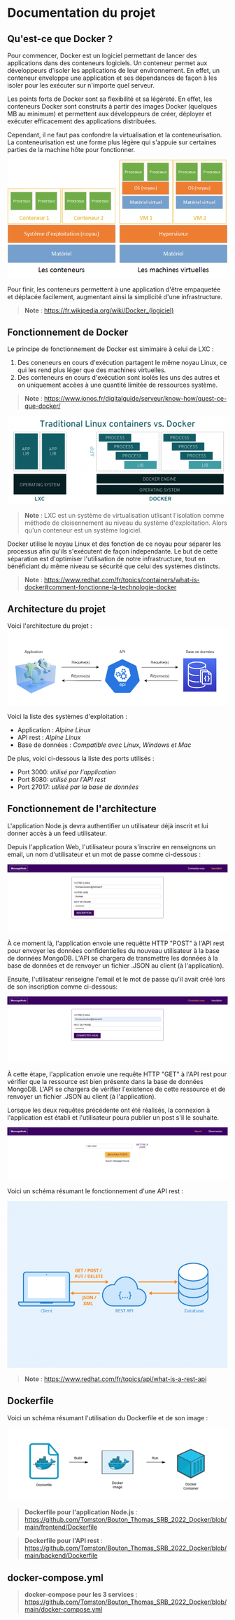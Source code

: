 # Documentation du projet

## Qu'est-ce que Docker ?

Pour commencer, Docker est un logiciel permettant de lancer des applications dans des conteneurs logiciels. 
Un conteneur permet aux développeurs d'isoler les applications de leur environnement. En effet, un conteneur enveloppe une application et ses dépendances de façon à les isoler pour les exécuter sur n'importe quel serveur.

Les points forts de Docker sont sa flexibilité et sa légèreté. En effet, les conteneurs Docker sont construits à partir des images Docker (quelques MB au minimum) et permettent aux développeurs de créer, déployer et exécuter efficacement des applications distribuées.

Cependant, il ne faut pas confondre la virtualisation et la conteneurisation. La conteneurisation est une forme plus légère qui s'appuie sur certaines parties de la machine hôte pour fonctionner.

![alt text](https://github.com/Tomston/Bouton_Thomas_SRB_2022_Docker/blob/main/Image.png)

Pour finir, les conteneurs permettent à une application d'être empaquetée et déplacée facilement, augmentant ainsi la simplicité d'une infrastructure.

> **Note** : https://fr.wikipedia.org/wiki/Docker_(logiciel)


## Fonctionnement de Docker

Le principe de fonctionnement de Docker est simimaire à celui de LXC :
1. Des coneneurs en cours d'exécution partagent le même noyau Linux, ce qui les rend plus léger que des machines virtuelles.
2. Des conteneurs en cours d'exécution sont isolés les uns des autres et on uniquement accèes à une quantité limitée de ressources système.

> **Note** : https://www.ionos.fr/digitalguide/serveur/know-how/quest-ce-que-docker/

![alt text](https://github.com/Tomston/Bouton_Thomas_SRB_2022_Docker/blob/main/Image2.png)

> **Note** : LXC est un système de virtualisation utlisant l'isolation comme méthode de cloisennement au niveau du système d'exploitation. Alors qu'un conteneur est un système logiciel.

Docker utilise le noyau Linux et des fonction de ce noyau pour séparer les processus afin qu'ils s'exécutent de façon independante.
Le but de cette séparation est d'optimiser l'utilisation de notre infrastructure, tout en bénéficiant du même niveau se sécurité que celui des systèmes distincts.

> **Note** : https://www.redhat.com/fr/topics/containers/what-is-docker#comment-fonctionne-la-technologie-docker


## Architecture du projet

Voici l'architecture du projet : 
![alt text](https://github.com/Tomston/Bouton_Thomas_SRB_2022_Docker/blob/main/Image3.png)

Voici la liste des systèmes d'exploitation :
* Application : *Alpine Linux*
* API rest : *Alpine Linux*
* Base de données : *Compatible avec Linux, Windows et Mac*

De plus, voici ci-dessous la liste des ports utilisés :
* Port 3000: *utilisé par l'application*
* Port 8080: *utilisé par l'API rest*
* Port 27017: *utilisé par la base de données*

## Fonctionnement de l'architecture

L'application Node.js devra authentifier un utilisateur déjà inscrit et lui donner accès à un feed utilisateur.

Depuis l'application Web, l'utilisateur poura s'inscrire en renseignons un email, un nom d'utilisateur et un mot de passe comme ci-dessous :

![alt text](https://github.com/Tomston/Bouton_Thomas_SRB_2022_Docker/blob/main/Image4.png)

À ce moment là, l'application envoie une requêtte HTTP "POST" à l'API rest pour envoyer les données confidentielles du nouveau utilisateur à la base de données MongoDB. L'API se chargera de transmettre les données à la base de données et de renvoyer un fichier .JSON au client (à l'application).  

Ensuite, l'utilisateur renseigne l'email et le mot de passe qu'il avait créé lors de son inscription comme ci-dessous:

![alt text](https://github.com/Tomston/Bouton_Thomas_SRB_2022_Docker/blob/main/Image5.png)

À cette étape, l'application envoie une requête HTTP "GET" à l'API rest pour vérifier que la ressource est bien présente dans la base de données MongoDB. L'API se chargera de vérifier l'existence de cette ressource et de renvoyer un fichier .JSON au client (à l'application).

Lorsque les deux requêtes précédente ont été réalisés, la connexion à l'application est établi et l'utilisateur poura publier un post s'il le souhaite.

![alt text](https://github.com/Tomston/Bouton_Thomas_SRB_2022_Docker/blob/main/Image6.png)

Voici un schéma résumant le fonctionnement d'une API rest :

![alt text](https://github.com/Tomston/Bouton_Thomas_SRB_2022_Docker/blob/main/Image7.png)

> **Note** : https://www.redhat.com/fr/topics/api/what-is-a-rest-api

## Dockerfile

Voici un schéma résumant l'utilisation du Dockerfile et de son image :

![alt text](https://github.com/Tomston/Bouton_Thomas_SRB_2022_Docker/blob/main/Image8.png)

> **Dockerfile pour l'application Node.js** : https://github.com/Tomston/Bouton_Thomas_SRB_2022_Docker/blob/main/frontend/Dockerfile

> **Dockerfile pour l'API rest** : https://github.com/Tomston/Bouton_Thomas_SRB_2022_Docker/blob/main/backend/Dockerfile

## docker-compose.yml

> **docker-compose pour les 3 services** : https://github.com/Tomston/Bouton_Thomas_SRB_2022_Docker/blob/main/docker-compose.yml
